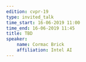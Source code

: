 ```yaml
---
edition: cvpr-19
type: invited_talk
time_start: 16-06-2019 11:00
time_end: 16-06-2019 11:45
title: TBD
speaker:
    name: Cormac Brick
    affiliation: Intel AI
---
```

